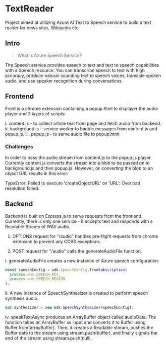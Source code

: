 # TextReader
Project aimed at utilizing Azure AI Text to Speech service to build a text reader for news sites, Wikipedia etc.


## Intro

> What is Azure Speech Service? 

The Speech service provides speech to text and text to speech capabilities with a Speech resource. You can transcribe speech to text with high accuracy, produce natural-sounding text to speech voices, translate spoken audio, and use speaker recognition during conversations.

## Frontend

Front is a chrome extension containing a popup.html to displayer the audio player and 3 layers of scripts: 

i. content.js - to collect article text from page and fetch audio from backend.
ii. background.js - service worker to handle messages from content.js and popup.js.
iii. popup.js - to serve audio file to popup.html

### Challenges

In order to pass the audio stream from content.js to the popup.js player. Currently content.js converts the stream into a blob to be passed on to background.js and then popup.js. However, on converting the blob to an object URL results in this error: 

TypeError: Failed to execute 'createObjectURL' on 'URL': Overload resolution failed.

## Backend

Backend is built on Express.js to serve requests from the front end. Currently, there is only one service - it accepts text and responds with a Readable Stream of WAV audio.

1. OPTIONS request for "/audio" handles pre-flight requests from chrome extension to prevent any CORS exceptions. 

2. POST request for "/audio" calls the generateAudioFile function.

i. generateAudioFile creates a new instance of Azure speech configuration:
```javascript
const speechConfig = sdk.SpeechConfig.fromSubscription(
  process.env.SPEECH_KEY,
  process.env.SPEECH_REGION
);
```

ii. A new instance of SpeechSynthesizer is created to perform speech synthesis audio. 

```javascript
var synthesizer = new sdk.SpeechSynthesizer(speechConfig);
```

iv. speakTextAsync produces an ArrayBuffer object called audioData. The function takes an ArrayBuffer as input and converts it to Buffer using Buffer.from(arrayBuffer). Then, it creates a Readable stream, pushes the Buffer data to the stream using stream.push(buffer), and finally signals the end of the stream using stream.push(null).
